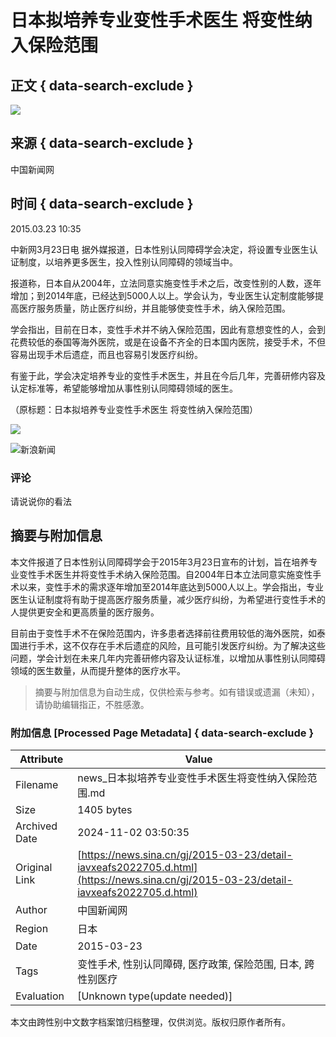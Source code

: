 # 日本拟培养专业变性手术医生 将变性纳入保险范围

## 正文 { data-search-exclude }


![](https://n.sinaimg.cn/default/622af858/20181010/default_avatar.jpg)

## 来源 { data-search-exclude }
中国新闻网

## 时间 { data-search-exclude }
2015.03.23 10:35

中新网3月23日电 据外媒报道，日本性别认同障碍学会决定，将设置专业医生认证制度，以培养更多医生，投入性别认同障碍的领域当中。

报道称，日本自从2004年，立法同意实施变性手术之后，改变性别的人数，逐年增加；到2014年底，已经达到5000人以上。学会认为，专业医生认定制度能够提高医疗服务质量，防止医疗纠纷，并且能够使变性手术，纳入保险范围。

学会指出，目前在日本，变性手术并不纳入保险范围，因此有意想变性的人，会到花费较低的泰国等海外医院，或是在设备不齐全的日本国内医院，接受手术，不但容易出现手术后遗症，而且也容易引发医疗纠纷。

有鉴于此，学会决定培养专业的变性手术医生，并且在今后几年，完善研修内容及认定标准等，希望能够增加从事性别认同障碍领域的医生。

（原标题：日本拟培养专业变性手术医生 将变性纳入保险范围）

![](https://n.sinaimg.cn/default/2fb77759/20151125/320X320.png)

![新浪新闻](https://n.sinaimg.cn/default/80905340/20200331/sinalogo.png)

### 评论
请说说你的看法
<!-- tcd_original_link https://news.sina.cn/gj/2015-03-23/detail-iavxeafs2022705.d.html -->
## 摘要与附加信息

<!-- tcd_abstract -->
本文件报道了日本性别认同障碍学会于2015年3月23日宣布的计划，旨在培养专业变性手术医生并将变性手术纳入保险范围。自2004年日本立法同意实施变性手术以来，变性手术的需求逐年增加至2014年底达到5000人以上。学会指出，专业医生认证制度将有助于提高医疗服务质量，减少医疗纠纷，为希望进行变性手术的人提供更安全和更高质量的医疗服务。

目前由于变性手术不在保险范围内，许多患者选择前往费用较低的海外医院，如泰国进行手术，这不仅存在手术后遗症的风险，且可能引发医疗纠纷。为了解决这些问题，学会计划在未来几年内完善研修内容及认证标准，以增加从事性别认同障碍领域的医生数量，从而提升整体的医疗水平。
<!-- tcd_abstract_end -->

> 摘要与附加信息为自动生成，仅供检索与参考。如有错误或遗漏（未知），请协助编辑指正，不胜感激。

### 附加信息 [Processed Page Metadata] { data-search-exclude }

| Attribute       | Value                                  |
|-----------------|----------------------------------------|
| Filename        | news_日本拟培养专业变性手术医生将变性纳入保险范围.md                             |
| Size            | 1405 bytes                           |
| Archived Date   | 2024-11-02 03:50:35                             |
| Original Link   | [https://news.sina.cn/gj/2015-03-23/detail-iavxeafs2022705.d.html](https://news.sina.cn/gj/2015-03-23/detail-iavxeafs2022705.d.html)                       |
| Author          | 中国新闻网                               |
| Region          | 日本                               |
| Date            | 2015-03-23                                 |
| Tags            | 变性手术, 性别认同障碍, 医疗政策, 保险范围, 日本, 跨性别医疗                                 |
| Evaluation            | [Unknown type(update needed)]                                 |
<!-- tcd_table_end -->

本文由跨性别中文数字档案馆归档整理，仅供浏览。版权归原作者所有。
